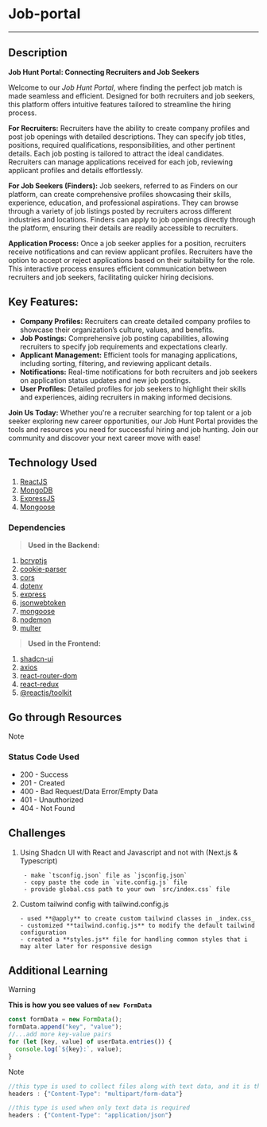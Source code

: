 # Job-portal

---

## Description

**Job Hunt Portal: Connecting Recruiters and Job Seekers**

Welcome to our _Job Hunt Portal_, where finding the perfect job match is made seamless and efficient. Designed for both recruiters and job seekers, this platform offers intuitive features tailored to streamline the hiring process.

**For Recruiters:**
Recruiters have the ability to create company profiles and post job openings with detailed descriptions. They can specify job titles, positions, required qualifications, responsibilities, and other pertinent details. Each job posting is tailored to attract the ideal candidates. Recruiters can manage applications received for each job, reviewing applicant profiles and details effortlessly.

**For Job Seekers (Finders):**
Job seekers, referred to as Finders on our platform, can create comprehensive profiles showcasing their skills, experience, education, and professional aspirations. They can browse through a variety of job listings posted by recruiters across different industries and locations. Finders can apply to job openings directly through the platform, ensuring their details are readily accessible to recruiters.

**Application Process:**
Once a job seeker applies for a position, recruiters receive notifications and can review applicant profiles. Recruiters have the option to accept or reject applications based on their suitability for the role. This interactive process ensures efficient communication between recruiters and job seekers, facilitating quicker hiring decisions.

## Key Features:

- **Company Profiles:** Recruiters can create detailed company profiles to showcase their organization’s culture, values, and benefits.
- **Job Postings:** Comprehensive job posting capabilities, allowing recruiters to specify job requirements and expectations clearly.
- **Applicant Management:** Efficient tools for managing applications, including sorting, filtering, and reviewing applicant details.
- **Notifications:** Real-time notifications for both recruiters and job seekers on application status updates and new job postings.
- **User Profiles:** Detailed profiles for job seekers to highlight their skills and experiences, aiding recruiters in making informed decisions.

**Join Us Today:**
Whether you're a recruiter searching for top talent or a job seeker exploring new career opportunities, our Job Hunt Portal provides the tools and resources you need for successful hiring and job hunting. Join our community and discover your next career move with ease!

## Technology Used

1. [ReactJS](https://reactjs.org/)
2. [MongoDB](https://www.mongodb.com/)
3. [ExpressJS](https://expressjs.com/)
4. [Mongoose](https://mongoosejs.com/)

### Dependencies

> **Used in the Backend:**

1. [bcryptjs](https://www.npmjs.com/package/bcryptjs)
2. [cookie-parser](https://www.npmjs.com/package/cookie-parser)
3. [cors](https://www.npmjs.com/package/cors)
4. [dotenv](https://www.npmjs.com/package/dotenv)
5. [express](https://www.npmjs.com/package/express)
6. [jsonwebtoken](https://www.npmjs.com/package/jsonwebtoken)
7. [mongoose](https://www.npmjs.com/package/mongoose)
8. [nodemon](https://www.npmjs.com/package/nodemon)
9. [multer](https://www.npmjs.com/package/multer)

> **Used in the Frontend:**

1. [shadcn-ui](https://www.npmjs.com/package/shadcn-ui)
2. [axios](https://axios-http.com/)
3. [react-router-dom](https://www.npmjs.com/package/react-router-dom)
4. [react-redux](https://www.npmjs.com/package/react-redux)
5. [@reactjs/toolkit](https://www.npmjs.com/package/@reduxjs/toolkit)

## Go through Resources

> [!NOTE]
>
> ### Status Code Used
>
> - 200 - Success
> - 201 - Created
> - 400 - Bad Request/Data Error/Empty Data
> - 401 - Unauthorized
> - 404 - Not Found

## Challenges

1.  Using Shadcn UI with React and Javascript and not with (Next.js & Typescript)

         - make `tsconfig.json` file as `jsconfig.json`
         - copy paste the code in `vite.config.js` file
         - provide global.css path to your own `src/index.css` file

2.  Custom tailwind config with tailwind.config.js

        - used **@apply** to create custom tailwind classes in _index.css_
        - customized **tailwind.config.js** to modify the default tailwind configuration
        - created a **styles.js** file for handling common styles that i may alter later for responsive design

## Additional Learning

> [!WARNING]
>
> **This is how you see values of `new FormData`**
>
> ```js
> const formData = new FormData();
> formData.append("key", "value");
> //...add more key-value pairs
> for (let [key, value] of userData.entries()) {
>   console.log(`${key}:`, value);
> }
> ```

> [!NOTE]
>
> ```js
> //this type is used to collect files along with text data, and it is the type of `FormData`
> headers : {"Content-Type": "multipart/form-data"}
> ```
>
> ```js
> //this type is used when only text data is required
> headers : {"Content-Type": "application/json"}
> ```
